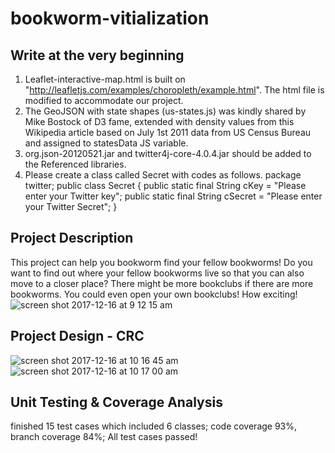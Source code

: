 # bookworm-vitialization

## Write at the very beginning
1. Leaflet-interactive-map.html is built on "http://leafletjs.com/examples/choropleth/example.html". The html file is modified to accommodate our project.
2. The GeoJSON with state shapes (us-states.js) was kindly shared by Mike Bostock of D3 fame, extended with density values from this Wikipedia article based on July 1st 2011 data from US Census Bureau and assigned to statesData JS variable.
3. org.json-20120521.jar and twitter4j-core-4.0.4.jar should be added to the Referenced libraries.
4. Please create a class called Secret with codes as follows.
package twitter;
public class Secret {
	public static final String cKey = "Please enter your Twitter key";
	public static final String cSecret = "Please enter your Twitter Secret";
}

## Project Description
This project can help you bookworm find your fellow bookworms! Do you want to find out where your fellow bookworms live so that you can also move to a closer place? There might be more bookclubs if there are more bookworms. You could even open your own bookclubs! How exciting!
![screen shot 2017-12-16 at 9 12 15 am](https://user-images.githubusercontent.com/6525504/34071239-49b9818c-e241-11e7-914b-11823a9cf1ae.png)

## Project Design - CRC
![screen shot 2017-12-16 at 10 16 45 am](https://user-images.githubusercontent.com/6525504/34071797-511bdd72-e24a-11e7-8d14-f58651e87a23.png)
![screen shot 2017-12-16 at 10 17 00 am](https://user-images.githubusercontent.com/6525504/34071798-5303a6d8-e24a-11e7-99c4-ebf41bd2f7cc.png)

## Unit Testing & Coverage Analysis
finished 15 test cases which included 6 classes;
code coverage 93%, branch coverage 84%;
All test cases passed!
